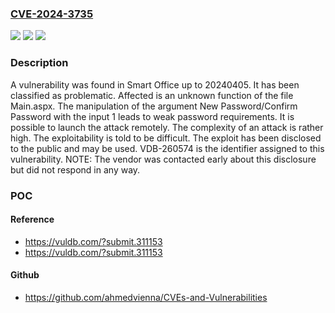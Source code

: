 ### [CVE-2024-3735](https://cve.mitre.org/cgi-bin/cvename.cgi?name=CVE-2024-3735)
![](https://img.shields.io/static/v1?label=Product&message=Smart%20Office&color=blue)
![](https://img.shields.io/static/v1?label=Version&message=%3D%2020240405%20&color=brighgreen)
![](https://img.shields.io/static/v1?label=Vulnerability&message=CWE-521%20Weak%20Password%20Requirements&color=brighgreen)

### Description

A vulnerability was found in Smart Office up to 20240405. It has been classified as problematic. Affected is an unknown function of the file Main.aspx. The manipulation of the argument New Password/Confirm Password with the input 1 leads to weak password requirements. It is possible to launch the attack remotely. The complexity of an attack is rather high. The exploitability is told to be difficult. The exploit has been disclosed to the public and may be used. VDB-260574 is the identifier assigned to this vulnerability. NOTE: The vendor was contacted early about this disclosure but did not respond in any way.

### POC

#### Reference
- https://vuldb.com/?submit.311153
- https://vuldb.com/?submit.311153

#### Github
- https://github.com/ahmedvienna/CVEs-and-Vulnerabilities

